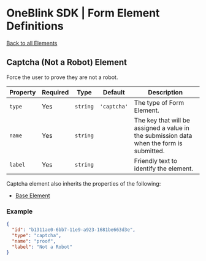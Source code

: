# OneBlink SDK | Form Element Definitions

[Back to all Elements](./README.md)

## Captcha (Not a Robot) Element

Force the user to prove they are not a robot.

| Property | Required | Type     | Default     | Description                                                                              |
| -------- | -------- | -------- | ----------- | ---------------------------------------------------------------------------------------- |
| `type`   | Yes      | `string` | `'captcha'` | The type of Form Element.                                                                |
| `name`   | Yes      | `string` |             | The key that will be assigned a value in the submission data when the form is submitted. |
| `label`  | Yes      | `string` |             | Friendly text to identify the element.                                                   |

Captcha element also inherits the properties of the following:

- [Base Element](./base-element.md)

### Example

```JSON
{
  "id": "b1311ae0-6bb7-11e9-a923-1681be663d3e",
  "type": "captcha",
  "name": "proof",
  "label": "Not a Robot"
}
```
